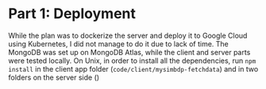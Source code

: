 # Part 1: Deployment

While the plan was to dockerize the server and deploy it to Google Cloud using Kubernetes, I did not manage to do it due to lack of time. The MongoDB was set up on MongoDB Atlas, while the client and server parts were tested locally. On Unix, in order to install all the dependencies, run `npm install` in the client app folder (`code/client/mysimbdp-fetchdata`) and in two folders on the server side ()
